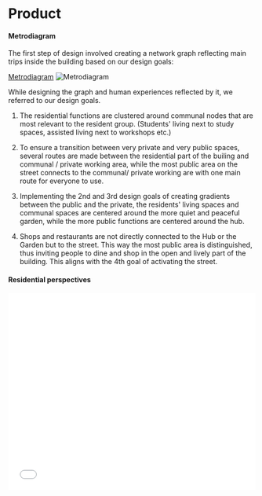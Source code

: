# Product

#### Metrodiagram

The first step of design involved creating a network graph reflecting main trips inside the building based on our design goals:

[Metrodiagram](../pdf/Metrodiagram.pdf)
![Metrodiagram](../img/Metrodiagram.PNG)

While designing the graph and human experiences reflected by it, we referred to our design goals.

1. The residential functions are clustered around communal nodes that are most relevant to the resident group. (Students' living next to study spaces, assisted living next to workshops etc.)

2. To ensure a transition between very private and very public spaces, several routes are made between the residential part of the builing and communal / private working area, while the most public area on the street connects to the communal/ private working are with one main route for everyone to use. 

2. Implementing the 2nd and 3rd design goals of creating gradients between the public and the private, the residents' living spaces and communal spaces are centered around the more quiet and peaceful garden, while the more public functions are centered around the hub.

3. Shops and restaurants are not directly connected to the Hub or the Garden but to the street. This way the most public area is distinguished, thus inviting people to dine and shop in the open and lively part of the building. This aligns with the 4th goal of activating the street.

#### Residential perspectives
<iframe src="../pdf/Residential perspectives.pdf" style="width:100%; height:400px;" frameborder="0"></iframe>
